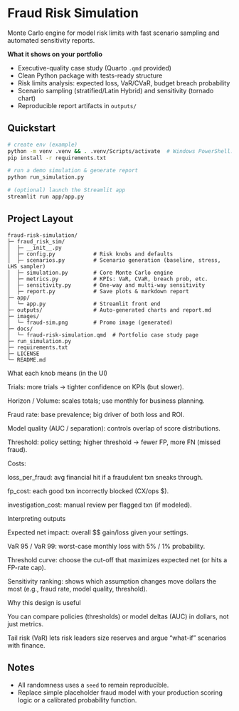 # Fraud Risk Simulation

Monte Carlo engine for model risk limits with fast scenario sampling and automated sensitivity reports.

**What it shows on your portfolio**
- Executive-quality case study (Quarto `.qmd` provided)
- Clean Python package with tests-ready structure
- Risk limits analysis: expected loss, VaR/CVaR, budget breach probability
- Scenario sampling (stratified/Latin Hybrid) and sensitivity (tornado chart)
- Reproducible report artifacts in `outputs/`

## Quickstart

```bash
# create env (example)
python -m venv .venv && . .venv/Scripts/activate  # Windows PowerShell: .\.venv\Scripts\Activate.ps1
pip install -r requirements.txt

# run a demo simulation & generate report
python run_simulation.py

# (optional) launch the Streamlit app
streamlit run app/app.py
```

## Project Layout
```
fraud-risk-simulation/
├─ fraud_risk_sim/
│  ├─ __init__.py
│  ├─ config.py            # Risk knobs and defaults
│  ├─ scenarios.py         # Scenario generation (baseline, stress, LHS sampler)
│  ├─ simulation.py        # Core Monte Carlo engine
│  ├─ metrics.py           # KPIs: VaR, CVaR, breach prob, etc.
│  ├─ sensitivity.py       # One-way and multi-way sensitivity
│  ├─ report.py            # Save plots & markdown report
├─ app/
│  └─ app.py               # Streamlit front end
├─ outputs/                # Auto-generated charts and report.md
├─ images/
│  └─ fraud-sim.png        # Promo image (generated)
├─ docs/
│  └─ fraud-risk-simulation.qmd  # Portfolio case study page
├─ run_simulation.py
├─ requirements.txt
├─ LICENSE
└─ README.md
```
What each knob means (in the UI)

Trials: more trials → tighter confidence on KPIs (but slower).

Horizon / Volume: scales totals; use monthly for business planning.

Fraud rate: base prevalence; big driver of both loss and ROI.

Model quality (AUC / separation): controls overlap of score distributions.

Threshold: policy setting; higher threshold → fewer FP, more FN (missed fraud).

Costs:

loss_per_fraud: avg financial hit if a fraudulent txn sneaks through.

fp_cost: each good txn incorrectly blocked (CX/ops $).

investigation_cost: manual review per flagged txn (if modeled).

Interpreting outputs

Expected net impact: overall $$ gain/loss given your settings.

VaR 95 / VaR 99: worst-case monthly loss with 5% / 1% probability.

Threshold curve: choose the cut-off that maximizes expected net (or hits a FP-rate cap).

Sensitivity ranking: shows which assumption changes move dollars the most (e.g., fraud rate, model quality, threshold).

Why this design is useful

You can compare policies (thresholds) or model deltas (AUC) in dollars, not just metrics.

Tail risk (VaR) lets risk leaders size reserves and argue “what-if” scenarios with finance.

## Notes
- All randomness uses a `seed` to remain reproducible.
- Replace simple placeholder fraud model with your production scoring logic or a calibrated probability function.
